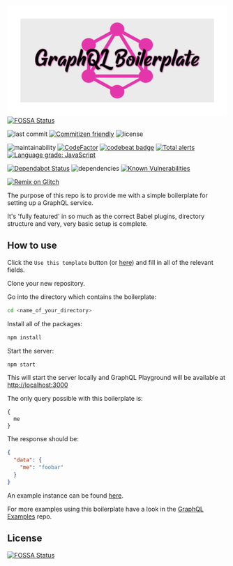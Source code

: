 ![GraphQL Boilerplate](assets/logo.png)
[![FOSSA Status](https://app.fossa.io/api/projects/git%2Bgithub.com%2Fmatt-riley%2Fgql_boilerplate.svg?type=shield)](https://app.fossa.io/projects/git%2Bgithub.com%2Fmatt-riley%2Fgql_boilerplate?ref=badge_shield)

![last commit](https://badgen.net/github/last-commit/matt-riley/gql_boilerplate) [![Commitizen friendly](https://img.shields.io/badge/commitizen-friendly-brightgreen.svg)](http://commitizen.github.io/cz-cli/) ![license](https://badgen.net/badge/license/MIT/blue)

![maintainability](https://badgen.net/codeclimate/maintainability/matt-riley/gql_boilerplate) [![CodeFactor](https://www.codefactor.io/repository/github/matt-riley/gql_boilerplate/badge)](https://www.codefactor.io/repository/github/matt-riley/gql_boilerplate) [![codebeat badge](https://codebeat.co/badges/0a03b2ff-7f8b-4e93-aa7d-bea89336a26d)](https://codebeat.co/projects/github-com-matt-riley-gql_boilerplate-develop) [![Total alerts](https://img.shields.io/lgtm/alerts/g/matt-riley/gql_boilerplate.svg?logo=lgtm&logoWidth=18)](https://lgtm.com/projects/g/matt-riley/gql_boilerplate/alerts/) [![Language grade: JavaScript](https://img.shields.io/lgtm/grade/javascript/g/matt-riley/gql_boilerplate.svg?logo=lgtm&logoWidth=18)](https://lgtm.com/projects/g/matt-riley/gql_boilerplate/context:javascript)

[![Dependabot Status](https://api.dependabot.com/badges/status?host=github&repo=matt-riley/gql_boilerplate)](https://dependabot.com) ![dependencies](https://badgen.net/david/dep/matt-riley/gql_boilerplate) [![Known Vulnerabilities](https://snyk.io/test/github/matt-riley/gql_boilerplate/badge.svg?targetFile=package.json)](https://snyk.io/test/github/matt-riley/gql_boilerplate?targetFile=package.json)

[![Remix on Glitch](https://cdn.glitch.com/2703baf2-b643-4da7-ab91-7ee2a2d00b5b%2Fremix-button.svg)](https://glitch.com/edit/#!/remix/matt-riley/gql_boilerplate)

The purpose of this repo is to provide me with a simple boilerplate for setting up a GraphQL service.

It's 'fully featured' in so much as the correct Babel plugins, directory structure and very, very basic setup is complete.

## How to use

Click the `Use this template` button (or [here](https://github.com/matt-riley/gql_boilerplate/generate)) and fill in all of the relevant fields.

Clone your new repository.

Go into the directory which contains the boilerplate:

```bash
cd <name_of_your_directory>
```

Install all of the packages:

```bash
npm install
```

Start the server:

```bash
npm start
```

This will start the server locally and GraphQL Playground will be available at [http://localhost:3000](http://localhost:3000)

The only query possible with this boilerplate is:
```
{
  me
}
```

The response should be:
```JSON
{
  "data": {
    "me": "foobar"
  }
}
```

An example instance can be found [here](https://gql-boilerplate.glitch.me/).

For more examples using this boilerplate have a look in the [GraphQL Examples](https://github.com/matt-riley/graphql_examples) repo.


## License
[![FOSSA Status](https://app.fossa.io/api/projects/git%2Bgithub.com%2Fmatt-riley%2Fgql_boilerplate.svg?type=large)](https://app.fossa.io/projects/git%2Bgithub.com%2Fmatt-riley%2Fgql_boilerplate?ref=badge_large)